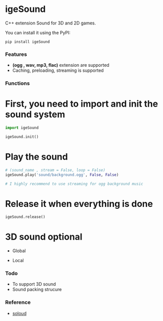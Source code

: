 # igeSound

C++ extension Sound for 3D and 2D games.

You can install it using the PyPI:

	pip install igeSound
### Features
- **(ogg , wav, mp3, flac)** extension are supported
- Caching, preloading, streaming is supported
### Functions
# First, you need to import and init the sound system
```python
import igeSound

igeSound.init()
```

# Play the sound
```python
# (sound_name , stream = False, loop = False)
igeSound.play('sound/background.ogg', False, False)

# I highly recommend to use streaming for ogg background music
```
# Release it when everything is done
```python
igeSound.release()
```
# 3D sound optional
- Global

- Local


### Todo
- To support 3D sound
- Sound packing strucure

### Reference
- [soloud](http://sol.gfxile.net/soloud/)

